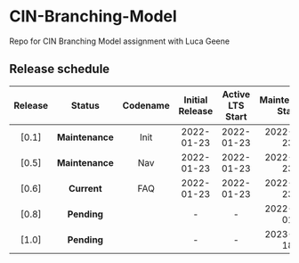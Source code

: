 # CIN-Branching-Model
Repo for CIN Branching Model assignment with Luca Geene

## Release schedule

| Release  | Status              | Codename    |Initial Release | Active LTS Start | Maintenance Start | End-of-life               |
| :--:     | :---:               | :---:       | :---:          | :---:            | :---:             | :---:                     |
| [0.1]    | **Maintenance**     | Init        | 2022-01-23     | 2022-01-23       | 2022-01-23        | 2025-04-30                |
| [0.5]    | **Maintenance**     | Nav         | 2022-01-23     | 2022-01-23       | 2022-01-23        | 2025-04-30                |
| [0.6]    | **Current**         | FAQ         | 2022-01-23     | 2022-01-23       | 2022-01-23        | 2025-04-30                |
| [0.8]    | **Pending**         |             | -              | -                | 2022-04-01        | 2025-06-01                |
| [1.0]    | **Pending**         |             | -              | -                | 2023-10-18        | 2025-04-30                |
